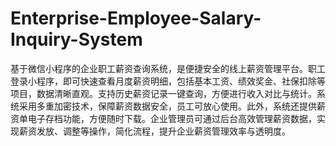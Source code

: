 # Enterprise-Employee-Salary-Inquiry-System
基于微信小程序的企业职工薪资查询系统，是便捷安全的线上薪资管理平台。职工登录小程序，即可快速查看月度薪资明细，包括基本工资、绩效奖金、社保扣除等项目，数据清晰直观。支持历史薪资记录一键查询，方便进行收入对比与统计。系统采用多重加密技术，保障薪资数据安全，员工可放心使用。此外，系统还提供薪资单电子存档功能，方便随时下载。企业管理员可通过后台高效管理薪资数据，实现薪资发放、调整等操作，简化流程，提升企业薪资管理效率与透明度。 
